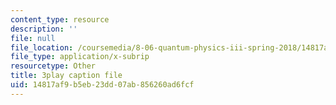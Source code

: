 ```yaml
---
content_type: resource
description: ''
file: null
file_location: /coursemedia/8-06-quantum-physics-iii-spring-2018/14817af9b5eb23dd07ab856260ad6fcf_qk6l3z5ab0o.srt
file_type: application/x-subrip
resourcetype: Other
title: 3play caption file
uid: 14817af9-b5eb-23dd-07ab-856260ad6fcf
---
```


